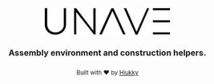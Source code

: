 <div align="center">
  <img width="250" alt="unave logo" src="brand.svg"/>
</div>

<h3 align="center"> Assembly environment and construction helpers. </h3>

<p align="center">
  <sub>Built with ❤︎ by <a href="https://hiukky.com">Hiukky</a>
  <br/>
</p>

<br>
